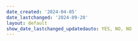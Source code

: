 ```yaml
---
date_created: '2024-04-05'
date_lastchanged: '2024-09-20'
layout: default
show_date_lastchanged_updatedauto: YES, NO, NO
---
```


